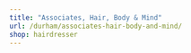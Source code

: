 ```yaml
---
title: "Associates, Hair, Body & Mind"
url: /durham/associates-hair-body-and-mind/
shop: hairdresser
---
```

